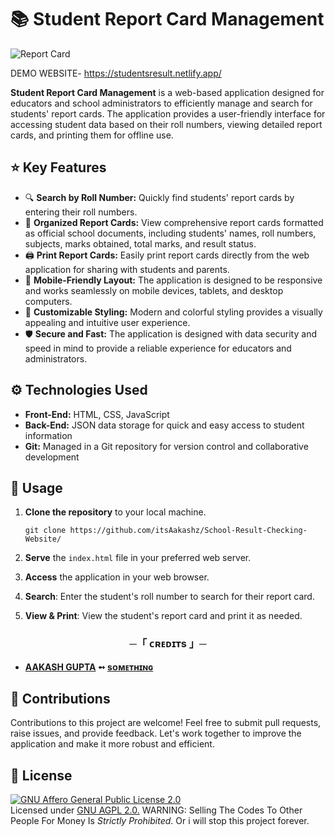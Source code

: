 # 📚 Student Report Card Management

![Report Card](https://telegra.ph/file/938af4154e480cc2c4d5c.png)

DEMO WEBSITE- https://studentsresult.netlify.app/



**Student Report Card Management** is a web-based application designed for educators and school administrators to efficiently manage and search for students' report cards. The application provides a user-friendly interface for accessing student data based on their roll numbers, viewing detailed report cards, and printing them for offline use.

## ⭐ Key Features

- 🔍 **Search by Roll Number:** Quickly find students' report cards by entering their roll numbers.
- 📝 **Organized Report Cards:** View comprehensive report cards formatted as official school documents, including students' names, roll numbers, subjects, marks obtained, total marks, and result status.
- 🖨️ **Print Report Cards:** Easily print report cards directly from the web application for sharing with students and parents.
- 📱 **Mobile-Friendly Layout:** The application is designed to be responsive and works seamlessly on mobile devices, tablets, and desktop computers.
- 🎨 **Customizable Styling:** Modern and colorful styling provides a visually appealing and intuitive user experience.
- 🛡️ **Secure and Fast:** The application is designed with data security and speed in mind to provide a reliable experience for educators and administrators.

## ⚙️ Technologies Used

- **Front-End:** HTML, CSS, JavaScript
- **Back-End:** JSON data storage for quick and easy access to student information
- **Git:** Managed in a Git repository for version control and collaborative development

## 🚀 Usage

1. **Clone the repository** to your local machine.
    ```shell
    git clone https://github.com/itsAakashz/School-Result-Checking-Website/
    ```

2. **Serve** the `index.html` file in your preferred web server.

3. **Access** the application in your web browser.

4. **Search**: Enter the student's roll number to search for their report card.

5. **View & Print**: View the student's report card and print it as needed.


<h3 align="center">
    ─「 ᴄʀᴇᴅɪᴛs 」─
</h3>

- <b>[AAKASH GUPTA](https://github.com/itsAakashz/School-Result-Checking-Website/)  ➻  [sᴏᴍᴇᴛʜɪɴɢ](https://github.com/itsAakashz/School-Result-Checking-Website/) </b>


## 🤝 Contributions
Contributions to this project are welcome! Feel free to submit pull requests, raise issues, and provide feedback. Let's work together to improve the application and make it more robust and efficient.

## 📄 License
[![GNU Affero General Public License 2.0](https://www.gnu.org/graphics/agplv3-155x51.png)](https://www.gnu.org/licenses/agpl-3.0.en.html#header)    
Licensed under [GNU AGPL 2.0.](https://github.com/yasirarism/MissKatyPyro/blob/master/LICENSE)
WARNING: Selling The Codes To Other People For Money Is *Strictly Prohibited*. Or i will stop this project forever.
